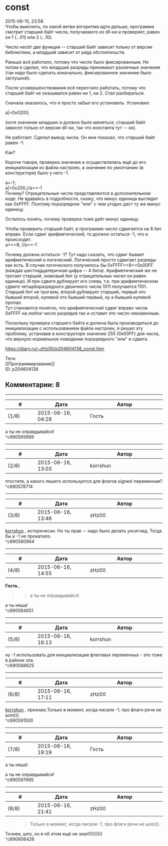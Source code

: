 const
=====

  
2015-06-15, 23:58  
 Чтобы выяснить, по какой ветви алгоритма идти дальше, программа смотрит старший байт числа, получаемого из dll-ки и проверяет, равен он 1 (...01) или 2 (...10).   
   
 Число несёт две функции -- старший байт зависит только от версии библиотеки, а младший зависит от ряда обстоятельств.   
   
 Раньше всё работало, потому что число было фиксированным. Но потом я сделал, что младшие разряды принимают различные значения (так надо было сделать изначально, фиксированное значение было заглушкой).   
   
 После усовершенствования всё перестало работать, потому что старший байт не оказывался равен ни 1, ни 2. Стал разбираться.   
   
 Сначала оказалось, что я просто забыл его установить. Установил:   
   
 a|=0x0200;   
   
 (хотя значение младших и должно было меняться, старший байт зависел только от версии dll-ки, так что константа тут -- ок).   
   
 Не работает. Сделал вывод числа. Он мне показал, что старший байт равен -1.   
   
 Как?   
   
 Короче говоря, проверка значения a осуществлялась ещё до его инициализации из файла настроек, а значение по умолчанию (в конструкторе) было у него -1.   
   
 a=-1;   
 a|=0x200;//a==-1   
 Почему? Отрицательные числа представляются в дополнительном коде. Не вдаваясь в подробности, скажу, что минус единица выглядит как 0xFFFF. Поэтому поразрядное "или" с чем угодно даст ту же минус единицу.   
   
 Осталось понять, почему проверка тоже даёт минус единицу.   
   
 Чтобы проверить старший байт, в программе число сдвигается на 8 бит вправо. Если сдвиг арифметический, то должно остаться -1, что и происходит.   
 a>>=8; //a==-1   
   
 Почему должна остаться -1? Тут надо сказать, что сдвиг бывает арифметический и логический. Логический просто сдвигает разряды как есть. В случае логического получилось бы 0xFFFF>>8==0x00FF (каждая шестнадцатеричная цифра -- 4 бита). Арифметический же не трогает старший, знаковый бит (у отрицательных чисел он равен единице). И при сдвиге дублирует его слева, т.е. при арифметическом сдвиге четырёхразрядного двоичного числа 1011 получается 1101. Старший бит не трогаем, второй дублирует старший, первый это бывший второй, нулевой это бывший первый, ну а бывший нулевой пропал.   
 Тут становится понятно, что арифметический сдвиг вправо числа 0xFFFF на  *любое*  число разрядов так и оставит это число неизменным.   
   
 Поскольку проверка старшего байта и должна была производиться до инициализации с использованием файла настроек, я решил эту проблему, установив в конструкторе значение 255 (0x00FF) для числа, что вернуло нормальное поведение поразрядного "или" и сдвига.   
  
<https://diary.ru/~zHz00/p204604138_const.htm>  
  
Теги:  
[[Программирование]]  
ID: p204604138  


Комментарии: 8
--------------

  


---



|         #         |              Дата              |                     Автор                     |           ID           |
| --- | --- | --- | --- |
| (1/8) | 2015-06-16, 04:28 | Гость | c690565666 |

  
 а ты не оправдывайся!   
 ^c690565666

---



|         #         |              Дата              |                     Автор                     |           ID           |
| --- | --- | --- | --- |
| (2/8) | 2015-06-16, 13:03 | korrshun | c690578714 |

  
 пгостите, а какого лешего используется для флагов signed-переменная?   
 ^c690578714

---



|         #         |              Дата              |                     Автор                     |           ID           |
| --- | --- | --- | --- |
| (3/8) | 2015-06-16, 13:46 | zHz00 | c690580964 |

  
  [korrshun](http://Igel-kun.diary.ru "kimi wo shiranai monogatari")  , исторически. Но ты прав -- надо было делать унсигнед. Тогда бы и -1 не прокатило.   
 ^c690580964

---



|         #         |              Дата              |                     Автор                     |           ID           |
| --- | --- | --- | --- |
| (4/8) | 2015-06-16, 14:55 | zHz00 | c690584651 |

  
  **Гость**  ,   
 >>а ты не оправдывайся!   
   
 а ты няша!   
 ^c690584651

---



|         #         |              Дата              |                     Автор                     |           ID           |
| --- | --- | --- | --- |
| (5/8) | 2015-06-16, 16:13 | korrshun | c690588625 |

  
 ну -1 использовать для инициализации флаговых переменных - это тоже в районе зла.   
 ^c690588625

---



|         #         |              Дата              |                     Автор                     |           ID           |
| --- | --- | --- | --- |
| (6/8) | 2015-06-16, 17:11 | zHz00 | c690591500 |

  
  [korrshun](http://Igel-kun.diary.ru "kimi wo shiranai monogatari")  , признаю.Только в момент, когда писали -1, про флаги речи не шло))).   
 ^c690591500

---



|         #         |              Дата              |                     Автор                     |           ID           |
| --- | --- | --- | --- |
| (7/8) | 2015-06-16, 19:19 | Гость | c690597665 |

  
  а ты няша!    
   
 а ты не оправдывайся!   
 ^c690597665

---



|         #         |              Дата              |                     Автор                     |           ID           |
| --- | --- | --- | --- |
| (8/8) | 2015-06-16, 21:41 | zHz00 | c690606426 |

  
 >>Только в момент, когда писали -1, про флаги речи не шло))).   
   
 Точнее, шло, но я об этом ещё не знал!))))))))   
 ^c690606426